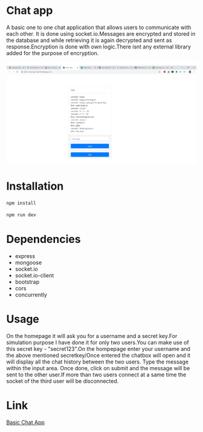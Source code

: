 # Chat app
A basic one to one chat application that allows users to communicate with each other. It is done using socket.io.Messages are encrypted and stored in the database and while retrieving it is again decrypted and sent as response.Encryption is done with own logic.There isnt any external library added for the purpose of encryption.

![alt imge](https://github.com/Ramnath2609/basic-chat/blob/master/client/src/images/basic-chat-app.jpg)

# Installation
``` bash
npm install
```
``` bash
npm run dev
``` 

# Dependencies
* express
* mongoose
* socket.io
* socket.io-client
* bootstrap
* cors
* concurrently

# Usage
On the homepage it will ask you for a username and a secret key.For simulation purpose I have done it for only two users.You can make use of this secret key - "secret123".On the hompepage enter your username and the above mentioned secretkey/Once entered the chatbox will open and it will display all the chat history between the two users. Type the message within the input area. Once done, click on submit and the message will be sent to the other user.If more than two users connect at a same time the socket of the third user will be disconnected.

# Link
[Basic Chat App](https://basic-chat-app-ram.herokuapp.com/)